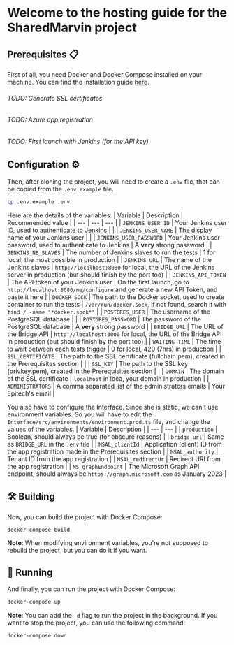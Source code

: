 # Welcome to the hosting guide for the SharedMarvin project
## Prerequisites 📋
First of all, you need Docker and Docker Compose installed on your machine. You can find the installation guide [here](https://docs.docker.com/compose/install/).
###### TODO: Generate SSL certificates
###### TODO: Azure app registration
###### TODO: First launch with Jenkins (for the API key)

## Configuration ⚙️
Then, after cloning the project, you will need to create a `.env` file, that can be copied from the `.env.example` file.
```bash
cp .env.example .env
```
Here are the details of the variables:
| Variable | Description | Recommended value |
| --- | --- | --- |
| `JENKINS_USER_ID` | Your Jenkins user ID, used to authenticate to Jenkins | |
| `JENKINS_USER_NAME` | The display name of your Jenkins user | |
| `JENKINS_USER_PASSWORD` | Your Jenkins user password, used to authenticate to Jenkins | A **very** strong password |
| `JENKINS_NB_SLAVES` | The number of Jenkins slaves to run the tests | 1 for local, the most possible in production |
| `JENKINS_URL` | The name of the Jenkins slaves | `http://localhost:8080` for local, the URL of the Jenkins server in production (but should finish by the port too) |
| `JENKINS_API_TOKEN` | The API token of your Jenkins user | On the first launch, go to `http://localhost:8080/me/configure` and generate a new API Token, and paste it here |
| `DOCKER_SOCK` | The path to the Docker socket, used to create container to run the tests | `/var/run/docker.sock`, if not found, search it with `find / -name "*docker.sock*"` |
| `POSTGRES_USER` | The username of the PostgreSQL database | |
| `POSTGRES_PASSWORD` | The password of the PostgreSQL database | A **very** strong password |
| `BRIDGE_URL` | The URL of the Bridge API | `http://localhost:3000` for local, the URL of the Bridge API in production (but should finish by the port too) |
| `WAITING_TIME` | The time to wait between each tests trigger | 0 for local, 420 (7hrs) in production |
| `SSL_CERTIFICATE` | The path to the SSL certificate (fullchain.pem), created in the Prerequisites section | |
| `SSL_KEY` | The path to the SSL key (privkey.pem), created in the Prerequisites section | |
| `DOMAIN` | The domain of the SSL certificate | `localhost` in loca, your domain in production |
| `ADMINISTRATORS` | A comma separated list of the administrators emails | Your Epitech's email |

You also have to configure the Interface. Since she is static, we can't use environment variables. So you will have to edit the `Interface/src/environments/environment.prod.ts` file, and change the values of the variables.
| Variable | Description |
| --- | --- |
| `production` | Boolean, should always be true (for obscure reasons) |
| `bridge_url` | Same as `BRIDGE_URL` in the `.env` file |
| `MSAL_clientId` | Application (client) ID from the app registration made in the Prerequisites section |
| `MSAL_authority` | Tenant ID from the app registration |
| `MSAL_redirectUr` | Redirect URI from the app registration |
| `MS_graphEndpoint` | The Microsoft Graph API endpoint, should always be `https://graph.microsoft.com` as January 2023 |

## 🛠️ Building
Now, you can build the project with Docker Compose:
```bash
docker-compose build
```
**Note**: When modifying environment variables, you're not supposed to rebuild the project, but you can do it if you want.

## 🚀 Running
And finally, you can run the project with Docker Compose:
```bash
docker-compose up
```
**Note**: You can add the `-d` flag to run the project in the background.
If you want to stop the project, you can use the following command:
```bash
docker-compose down
```
